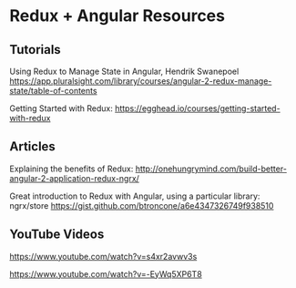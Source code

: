 # Redux + Angular Resources

## Tutorials

Using Redux to Manage State in
Angular, Hendrik Swanepoel
https://app.pluralsight.com/library/courses/angular-2-redux-manage-state/table-of-contents

Getting Started with Redux:
https://egghead.io/courses/getting-started-with-redux

## Articles
Explaining the benefits of Redux:
http://onehungrymind.com/build-better-angular-2-application-redux-ngrx/

Great introduction to Redux with Angular, using a particular library: ngrx/store
https://gist.github.com/btroncone/a6e4347326749f938510

## YouTube Videos
https://www.youtube.com/watch?v=s4xr2avwv3s

https://www.youtube.com/watch?v=-EyWq5XP6T8
